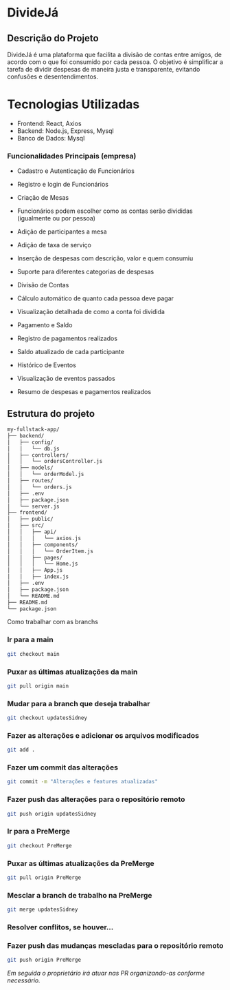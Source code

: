 # DivideJá
## Descrição do Projeto
DivideJá é uma plataforma que facilita a divisão de contas entre amigos, de acordo com o que foi consumido por cada pessoa. O objetivo é simplificar a tarefa de dividir despesas de maneira justa e transparente, evitando confusões e desentendimentos.


# Tecnologias Utilizadas
- Frontend: React, Axios
- Backend: Node.js, Express, Mysql
- Banco de Dados: Mysql 

### Funcionalidades Principais (empresa)
- Cadastro e Autenticação de Funcionários
 
- Registro e login de Funcionários
- Criação de Mesas
 
- Funcionários podem escolher como as contas serão divididas (igualmente ou por pessoa)
- Adição de participantes a mesa
- Adição de taxa de serviço
 
- Inserção de despesas com descrição, valor e quem consumiu
- Suporte para diferentes categorias de despesas
- Divisão de Contas

- Cálculo automático de quanto cada pessoa deve pagar
- Visualização detalhada de como a conta foi dividida
- Pagamento e Saldo
 
- Registro de pagamentos realizados
- Saldo atualizado de cada participante
- Histórico de Eventos

- Visualização de eventos passados
- Resumo de despesas e pagamentos realizados

## Estrutura do projeto
``` bash
my-fullstack-app/
├── backend/
│   ├── config/
│   │   └── db.js
│   ├── controllers/
│   │   └── ordersController.js
│   ├── models/
│   │   └── orderModel.js
│   ├── routes/
│   │   └── orders.js
│   ├── .env
│   ├── package.json
│   └── server.js
├── frontend/
│   ├── public/
│   ├── src/
│   │   ├── api/
│   │   │   └── axios.js
│   │   ├── components/
│   │   │   └── OrderItem.js
│   │   ├── pages/
│   │   │   └── Home.js
│   │   ├── App.js
│   │   ├── index.js
│   ├── .env
│   ├── package.json
│   └── README.md
├── README.md
└── package.json

```

Como trabalhar com as branchs 

### Ir para a main
``` bash
git checkout main
```
### Puxar as últimas atualizações da main
``` bash
git pull origin main
```
### Mudar para a branch que deseja trabalhar
``` bash
git checkout updatesSidney
```
### Fazer as alterações e adicionar os arquivos modificados
``` bash
git add .
```
### Fazer um commit das alterações
``` bash
git commit -m "Alterações e features atualizadas"
```
### Fazer push das alterações para o repositório remoto
``` bash
git push origin updatesSidney
```
### Ir para a PreMerge
``` bash
git checkout PreMerge
```
### Puxar as últimas atualizações da PreMerge
``` bash
git pull origin PreMerge
```
### Mesclar a branch de trabalho na PreMerge
``` bash
git merge updatesSidney
```
### Resolver conflitos, se houver...

### Fazer push das mudanças mescladas para o repositório remoto
``` bash
git push origin PreMerge
```

_Em seguida o proprietário irá atuar nas PR organizando-as conforme necessário._